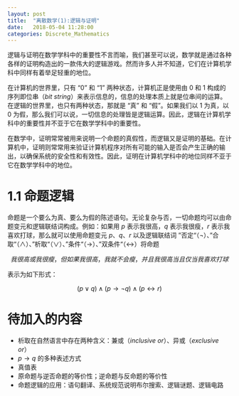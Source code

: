 ```yaml
---
layout: post
title:  "离散数学(1):逻辑与证明"
date:   2018-05-04 11:28:00
categories: Discrete_Mathematics
---
```


逻辑与证明在数学学科中的重要性不言而喻，我们甚至可以说，数学就是通过各种各样的证明构造出的一款伟大的逻辑游戏。然而许多人并不知道，它们在计算机学科中同样有着举足轻重的地位。<!--excerpt-->

在计算机的世界里，只有 “0” 和 “1” 两种状态，计算机正是使用由 0 和 1 构成的序列即位串（*bit string*）来表示信息的，信息的处理本质上就是位串间的运算。在逻辑的世界里，也只有两种状态，那就是 “真” 和 “假”。如果我们以 1 为真，以 0 为假，那么我们可以说，一切信息的处理皆是逻辑运算。因此，逻辑在计算机学科中的重要性并不亚于它在数学学科中的重要性。

在数学中，证明常常被用来说明一个命题的真假性，而逻辑又是证明的基础。在计算机中，证明则常常用来验证计算机程序对所有可能的输入是否会产生正确的输出，以确保系统的安全性和有效性。因此，证明在计算机学科中的地位同样不亚于它在数学学科中的地位。

# 1.1 命题逻辑

命题是一个要么为真、要么为假的陈述语句。无论复杂与否，一切命题均可以由命题变元和逻辑联结词构成。例如：如果用 $p$ 表示我很高，$q$ 表示我很瘦，$r$ 表示我喜欢打球，那么就可以使用命题变元 $p$、$q$、$r$ 以及逻辑联结词 ”否定“（$\lnot$）、”合取“（$\wedge$）、”析取“（$\vee$）、”条件“（$\rightarrow$）、”双条件“（$\leftrightarrow$）将命题

$$
 我很高或我很瘦，但如果我很高，我就不会瘦，并且我很高当且仅当我喜欢打球
$$

表示为如下形式：

$$
\left (p\vee q  \right )\wedge \left ( p\rightarrow  \lnot q\right )\wedge \left ( p\leftrightarrow r \right )
$$

# 待加入的内容

- 析取在自然语言中存在两种含义：兼或（*inclusive or*）、异或（*exclusive or*）
- $p\rightarrow q$ 的多种表述方式
- 真值表
- 原命题与逆否命题的等价性；逆命题与反命题的等价性
- 命题逻辑的应用：语句翻译、系统规范说明布尔搜索、逻辑谜题、逻辑电路
